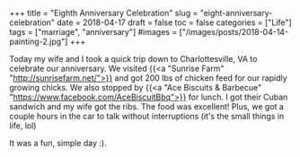 +++
title = "Eighth Anniversary Celebration"
slug = "eight-anniversary-celebration"
date = 2018-04-17
draft = false
toc = false
categories = ["Life"]
tags = ["marriage", "anniversary"]
#images = ["/images/posts/2018-04-14-painting-2.jpg"]
+++

Today my wife and I took a quick trip down to Charlottesville, VA to celebrate our anniversary. We visited {{<a "Sunrise Farm" "http://sunrisefarm.net/">}} and got 200 lbs of chicken feed for our rapidly growing chicks. We also stopped by {{<a "Ace Biscuits & Barbecue" "https://www.facebook.com/AceBiscuitBbq">}} for lunch. I got their Cuban sandwich and my wife got the ribs. The food was excellent! Plus, we got a couple hours in the car to talk without interruptions (it's the small things in life, lol)

It was a fun, simple day :).
